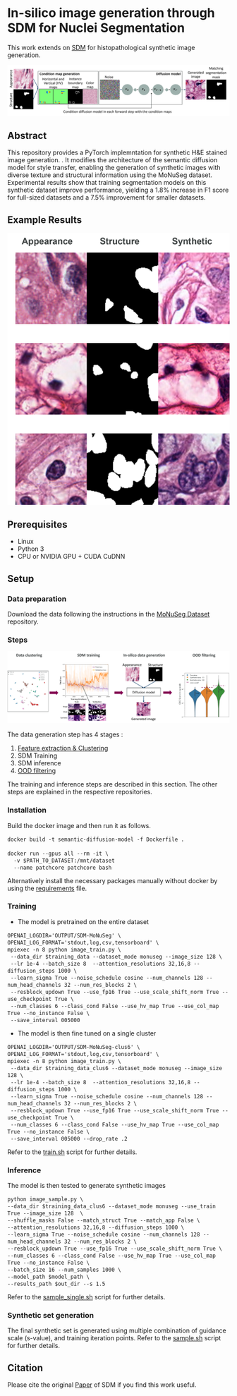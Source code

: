 # In-silico image generation through SDM for Nuclei Segmentation

This work extends on [SDM](https://github.com/WeilunWang/semantic-diffusion-model) for histopathological synthetic image generation. 

![model](./images/model.png)

## Abstract


<!-- # Semantic Image Synthesis via Diffusion Models (SDM)

&nbsp;

<img src='assets\results.png' align="left">  

&nbsp;

<img src='assets/diffusion.png' align="left">

&nbsp;

### [Paper](https://arxiv.org/abs/2207.00050)

[Weilun Wang](https://scholar.google.com/citations?hl=zh-CN&user=YfV4aCQAAAAJ), [Jianmin Bao](https://scholar.google.com/citations?hl=zh-CN&user=hjwvkYUAAAAJ), [Wengang Zhou](https://scholar.google.com/citations?hl=zh-CN&user=8s1JF8YAAAAJ), [Dongdong Chen](https://scholar.google.com/citations?hl=zh-CN&user=sYKpKqEAAAAJ), [Dong Chen](https://scholar.google.com/citations?hl=zh-CN&user=_fKSYOwAAAAJ), [Lu Yuan](https://scholar.google.com/citations?hl=zh-CN&user=k9TsUVsAAAAJ), [Houqiang Li](https://scholar.google.com/citations?hl=zh-CN&user=7sFMIKoAAAAJ), -->

<!-- Nuclei segmentation is a crucial task in histopathological image analysis and is essential for cancer diagnosis and treatment planning. Many approaches aim to automate this process using machine learning models, which typically require extensive amounts of data for training. However, data collection and annotation are often expensive,
time-consuming, and demand expertise in histopathology. Recent advances in diffusion models offer a solution by generating synthetic images to expand the size, diversity, and richness of datasets, thus improving the performance of downstream models and mitigating the challenge of limited annotated data, particularly in medical imaging. -->

This repository provides a PyTorch implemntation for synthetic H&E stained image generation. . It modifies the architecture of the semantic diffusion model for style transfer, enabling the generation of synthetic images with diverse texture and structural information using the MoNuSeg dataset. Experimental results show that training segmentation models on this synthetic dataset improve performance,
yielding a 1.8% increase in F1 score for full-sized datasets and a 7.5% improvement for smaller datasets.

<!-- We provide our PyTorch implementation of Semantic Image Synthesis via Diffusion Models (SDM). 
In this paper, we propose a novel framework based on DDPM for semantic image synthesis.
Unlike previous conditional diffusion model directly feeds the semantic layout and noisy image as input to a U-Net structure, which may not fully leverage the information in the input semantic mask,
our framework processes semantic layout and noisy image differently.
It feeds noisy image to the encoder of the U-Net structure while the semantic layout to the decoder by multi-layer spatially-adaptive normalization operators. 
To further improve the generation quality and semantic interpretability in semantic image synthesis, we introduce the classifier-free guidance sampling strategy, which acknowledge the scores of an unconditional model for sampling process.
Extensive experiments on three benchmark datasets demonstrate the effectiveness of our proposed method, achieving state-of-the-art performance in terms of fidelity (FID) and diversity (LPIPS). -->


## Example Results

<p align='center'>  
  <img src='images/inference_shape_feat.png'/>
</p>

<!-- * **Cityscapes:**

<p align='center'>  
  <img src='assets/cityscapes.png'/>
</p>

* **CelebA:**

<p align='center'>  
  <img src='assets/celeba.png'/>
</p>

* **ADE20K:**

<p align='center'>  
  <img src='assets/ade.png'/>
</p>

* **COCO-Stuff:**

<p align='center'>  
  <img src='assets/coco.png'/>
</p> -->

## Prerequisites
- Linux
- Python 3
- CPU or NVIDIA GPU + CUDA CuDNN

## Setup

### Data preparation

Download the data following the instructions in the [MoNuSeg Dataset](https://github.com/suren3141/MoNuSegDataset) repository.

### Steps

<p align='center'>  
  <img src='images/method.png'/>
</p>

The data generation step has 4 stages : 
1. [Feature extraction & Clustering](https://github.com/suren3141/patchcore-inspection/tree/main/src/feature_extractor)
2. SDM Training
3. SDM inference
4. [OOD filtering](https://github.com/suren3141/patchcore-inspection/)

The training and inference steps are described in this section. The other steps are explained in the respective repositories.

### Installation

Build the docker image and then run it as follows.

```shell
docker build -t semantic-diffusion-model -f Dockerfile .

docker run --gpus all --rm -it \
  -v $PATH_TO_DATASET:/mnt/dataset 
  --name patchcore patchcore bash
```

Alternatively install the necessary packages manually without docker by using the [requirements](./requirements.txt) file.

### Training

- The model is pretrained on the entire dataset

```shell
OPENAI_LOGDIR='OUTPUT/SDM-MoNuSeg' \
OPENAI_LOG_FORMAT='stdout,log,csv,tensorboard' \
mpiexec -n 8 python image_train.py \
 --data_dir $training_data --dataset_mode monuseg --image_size 128 \
 --lr 1e-4 --batch_size 8  --attention_resolutions 32,16,8 --diffusion_steps 1000 \
 --learn_sigma True --noise_schedule cosine --num_channels 128 --num_head_channels 32 --num_res_blocks 2 \
 --resblock_updown True --use_fp16 True --use_scale_shift_norm True --use_checkpoint True \
 --num_classes 6 --class_cond False --use_hv_map True --use_col_map True --no_instance False \
 --save_interval 005000
```

- The model is then fine tuned on a single cluster

```shell
OPENAI_LOGDIR='OUTPUT/SDM-MoNuSeg-clus6' \
OPENAI_LOG_FORMAT='stdout,log,csv,tensorboard' \
mpiexec -n 8 python image_train.py \
 --data_dir $training_data_clus6 --dataset_mode monuseg --image_size 128 \
 --lr 1e-4 --batch_size 8  --attention_resolutions 32,16,8 --diffusion_steps 1000 \
 --learn_sigma True --noise_schedule cosine --num_channels 128 --num_head_channels 32 --num_res_blocks 2 \
 --resblock_updown True --use_fp16 True --use_scale_shift_norm True --use_checkpoint True \
 --num_classes 6 --class_cond False --use_hv_map True --use_col_map True --no_instance False \
 --save_interval 005000 --drop_rate .2
```

Refer to the [train.sh](./scripts/train.sh) script for further details.

### Inference

The model is then tested to generate synthetic images

```shell
python image_sample.py \
--data_dir $training_data_clus6 --dataset_mode monuseg --use_train True --image_size 128  \
--shuffle_masks False --match_struct True --match_app False \
--attention_resolutions 32,16,8 --diffusion_steps 1000 \
--learn_sigma True --noise_schedule cosine --num_channels 128 --num_head_channels 32 --num_res_blocks 2 \
--resblock_updown True --use_fp16 True --use_scale_shift_norm True \
--num_classes 6 --class_cond False --use_hv_map True --use_col_map True --no_instance False \
--batch_size 16 --num_samples 1000 \
--model_path $model_path \
--results_path $out_dir --s 1.5
```

Refer to the [sample_single.sh](./scripts/sample_single.sh) script for further details.

### Synthetic set generation

The final synthetic set is generated using multiple combination of guidance scale (s-value), and training iteration points. Refer to the [sample.sh](./scripts/sample.sh) script for further details.

## Citation

Please cite the original [Paper](https://arxiv.org/abs/2207.00050) of SDM if you find this work useful.

<!-- ### Acknowledge
Our code is developed based on [guided-diffusion](https://github.com/openai/guided-diffusion). We also thank "test_with_FID.py" in [OASIS](https://github.com/boschresearch/OASIS) for FID computation, "lpips.py" in [stargan-v2](https://github.com/clovaai/stargan-v2) for LPIPS computation. -->
